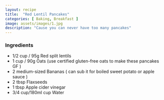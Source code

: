 ```yaml
---
layout: recipe
title:  "Red Lentil Pancakes"
categories: [ Baking, Breakfast ]
image: assets/images/1.jpg
description: "Cause you can never have too many pancakes"
---
```


### Ingredients

- 1/2 cup / 95g Red split lentils
- 1 cup / 90g Oats \(use certified gluten\-free oats to make these pancakes GF \)
- 2 medium\-sized Bananas \( can sub it for boiled sweet potato or apple sauce \)
- 2 tbsp Flaxseeds
- 1 tbsp Apple cider vinegar
- 3/4 cup/180ml cup Water
